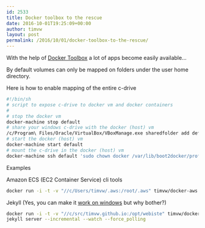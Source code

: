 ```yaml
---
id: 2533
title: Docker toolbox to the rescue
date: 2016-10-01T19:25:09+00:00
author: timvw
layout: post
permalink: /2016/10/01/docker-toolbox-to-the-rescue/
---
```

With the help of [Docker Toolbox](https://www.docker.com/products/docker-toolbox) a lot of apps become easily available...

By default volumes can only be mapped on folders under the user home directory.

Here is how to enable mapping of the entire c-drive

```bash
#!/bin/sh
# script to expose c-drive to docker vm and docker containers
#
# stop the docker vm
docker-machine stop default
# share your windows c-drive with the docker (host) vm
/c/Program\ Files/Oracle/VirtualBox/VBoxManage.exe sharedfolder add default --name C_DRIVE --hostpath c:/
# start the docker (host) vm
docker-machine start default
# mount the c-drive in the docker (host) vm
docker-machine ssh default 'sudo chown docker /var/lib/boot2docker/profile && echo mount -t vboxsf C_DRIVE /c >> /var/lib/boot2docker/profile'
```

Examples

Amazon ECS (EC2 Container Service) cli tools

```bash
docker run -i -t -v "//c/Users/timvw/.aws:/root/.aws" timvw/docker-aws
```


Jekyll (Yes, you can make it [work on windows](https://jekyllrb.com/docs/windows/) but why bother?)

```bash
docker run -i -t -v "//c/src/timvw.github.io:/opt/webiste" timvw/docker-jekyll
jekyll server --incremental --watch --force_polling
```
